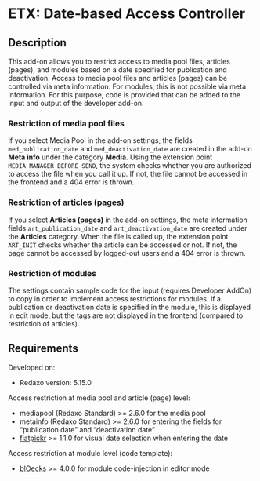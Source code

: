 # ETX: Date-based Access Controller

## Description

This add-on allows you to restrict access to media pool files, articles (pages), and modules based on a date specified for publication and deactivation. Access to media pool files and articles (pages) can be controlled via meta information. For modules, this is not possible via meta information. For this purpose, code is provided that can be added to the input and output of the developer add-on.

### Restriction of media pool files

If you select Media Pool in the add-on settings, the fields `med_publication_date` and `med_deactivation_date` are created in the add-on **Meta info** under the category **Media**. Using the extension point `MEDIA_MANAGER_BEFORE_SEND`, the system checks whether you are authorized to access the file when you call it up. If not, the file cannot be accessed in the frontend and a 404 error is thrown.

### Restriction of articles (pages)

If you select **Articles (pages)** in the add-on settings, the meta information fields `art_publication_date` and `art_deactivation_date` are created under the **Articles** category. When the file is called up, the extension point `ART_INIT` checks whether the article can be accessed or not. If not, the page cannot be accessed by logged-out users and a 404 error is thrown.

### Restriction of modules

The settings contain sample code for the input (requires Developer AddOn) to copy in order to implement access restrictions for modules. If a publication or deactivation date is specified in the module, this is displayed in edit mode, but the tags are not displayed in the frontend (compared to restriction of articles).

## Requirements

Developed on:

- Redaxo version: 5.15.0

Access restriction at media pool and article (page) level:

- mediapool (Redaxo Standard) >= 2.6.0 for the media pool
- metainfo (Redaxo Standard) >= 2.6.0 for entering the fields for “publication date” and “deactivation date”
- [flatpickr](https://github.com/FriendsOfREDAXO/flatpickr) >= 1.1.0 for visual date selection when entering the date

Access restriction at module level (code template):

- [blOecks](https://github.com/FriendsOfREDAXO/bloecks) >= 4.0.0 for module code-injection in editor mode
